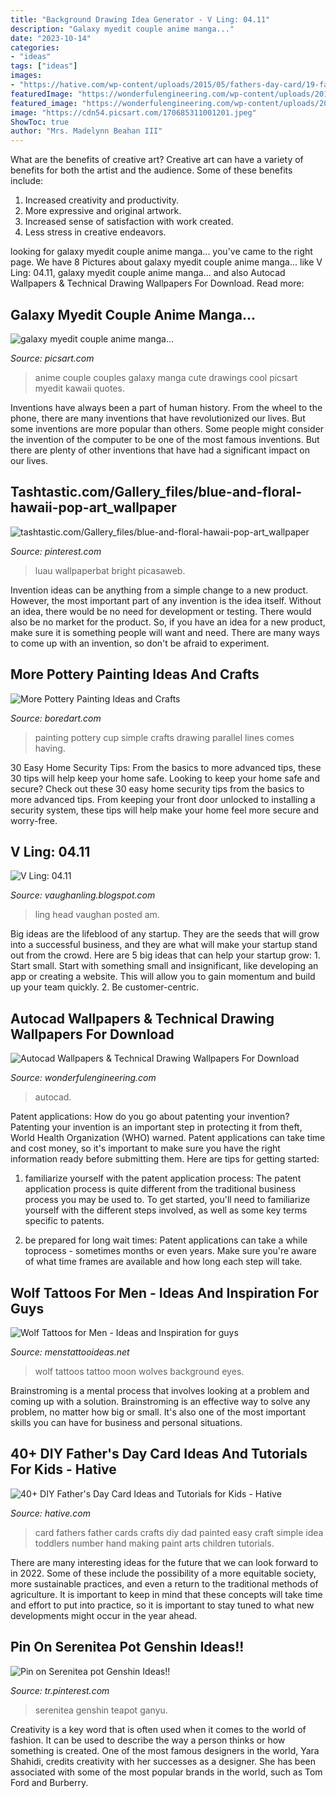 ```yaml
---
title: "Background Drawing Idea Generator - V Ling: 04.11"
description: "Galaxy myedit couple anime manga..."
date: "2023-10-14"
categories:
- "ideas"
tags: ["ideas"]
images:
- "https://hative.com/wp-content/uploads/2015/05/fathers-day-card/19-fathers-day-card.jpg"
featuredImage: "https://wonderfulengineering.com/wp-content/uploads/2013/12/autocad-wallpaper-10.jpg"
featured_image: "https://wonderfulengineering.com/wp-content/uploads/2013/12/autocad-wallpaper-10.jpg"
image: "https://cdn54.picsart.com/170685311001201.jpeg"
ShowToc: true
author: "Mrs. Madelynn Beahan III"
---
```



What are the benefits of creative art?
Creative art can have a variety of benefits for both the artist and the audience. Some of these benefits include: 
1. Increased creativity and productivity.
2. More expressive and original artwork.
3. Increased sense of satisfaction with work created. 
4. Less stress in creative endeavors.

	

		
looking for galaxy myedit couple anime manga... you've came to the right page. We have 8 Pictures about galaxy myedit couple anime manga... like V Ling: 04.11, galaxy myedit couple anime manga... and also Autocad Wallpapers &amp; Technical Drawing Wallpapers For Download. Read more:
		
    
## Galaxy Myedit Couple Anime Manga...

<img loading=lazy src="https://cdn54.picsart.com/170685311001201.jpeg" onerror="this.onerror=null;this.src='https://tse4.mm.bing.net/th?id=OIP.HH6lbksqGekvOn8BISVFzAHaH7&amp;pid=15.1';" alt="galaxy myedit couple anime manga...">

_Source: picsart.com_

>anime couple couples galaxy manga cute drawings cool picsart myedit kawaii quotes. 

	

Inventions have always been a part of human history. From the wheel to the phone, there are many inventions that have revolutionized our lives. But some inventions are more popular than others. Some people might consider the invention of the computer to be one of the most famous inventions. But there are plenty of other inventions that have had a significant impact on our lives.

    
## Tashtastic.com/Gallery_files/blue-and-floral-hawaii-pop-art_wallpaper

<img loading=lazy src="https://s-media-cache-ak0.pinimg.com/736x/df/b9/5e/dfb95ee5d1565569ed7cbceabf34de34.jpg" onerror="this.onerror=null;this.src='https://tse4.mm.bing.net/th?id=OIP.mE2Rb-1VB7u4WsKeb9AAYQHaLF&amp;pid=15.1';" alt="tashtastic.com/Gallery_files/blue-and-floral-hawaii-pop-art_wallpaper">

_Source: pinterest.com_

>luau wallpaperbat bright picasaweb. 

	

Invention ideas can be anything from a simple change to a new product. However, the most important part of any invention is the idea itself. Without an idea, there would be no need for development or testing. There would also be no market for the product. So, if you have an idea for a new product, make sure it is something people will want and need. There are many ways to come up with an invention, so don't be afraid to experiment.

    
## More Pottery Painting Ideas And Crafts

<img loading=lazy src="https://www.boredart.com/wp-content/uploads/2017/02/More-Pottery-Painting-Ideas-and-Crafts0081-1.jpg" onerror="this.onerror=null;this.src='https://tse2.mm.bing.net/th?id=OIP.ecRqxGakbQBblsQnY7AjGQHaLH&amp;pid=15.1';" alt="More Pottery Painting Ideas and Crafts">

_Source: boredart.com_

>painting pottery cup simple crafts drawing parallel lines comes having. 

	

30 Easy Home Security Tips: From the basics to more advanced tips, these 30 tips will help keep your home safe.
Looking to keep your home safe and secure? Check out these 30 easy home security tips from the basics to more advanced tips. From keeping your front door unlocked to installing a security system, these tips will help make your home feel more secure and worry-free.

    
## V Ling: 04.11

<img loading=lazy src="https://2.bp.blogspot.com/-BPBi8OjU_s0/Ta0__sL6XkI/AAAAAAAAEOM/xw5wTQR2EFg/s1600/my-head-can-do-that.jpg" onerror="this.onerror=null;this.src='https://tse1.mm.bing.net/th?id=OIP.Q9pa9RuodVvbyuL0R97-owHaKt&amp;pid=15.1';" alt="V Ling: 04.11">

_Source: vaughanling.blogspot.com_

>ling head vaughan posted am. 

	

Big ideas are the lifeblood of any startup. They are the seeds that will grow into a successful business, and they are what will make your startup stand out from the crowd. Here are 5 big ideas that can help your startup grow: 1. Start small. Start with something small and insignificant, like developing an app or creating a website. This will allow you to gain momentum and build up your team quickly. 2. Be customer-centric.

    
## Autocad Wallpapers &amp; Technical Drawing Wallpapers For Download

<img loading=lazy src="https://wonderfulengineering.com/wp-content/uploads/2013/12/autocad-wallpaper-10.jpg" onerror="this.onerror=null;this.src='https://tse4.mm.bing.net/th?id=OIP.RqxHa51UkRUBdeQnMfA9swHaEK&amp;pid=15.1';" alt="Autocad Wallpapers &amp; Technical Drawing Wallpapers For Download">

_Source: wonderfulengineering.com_

>autocad. 

	

Patent applications: How do you go about patenting your invention?
Patenting your invention is an important step in protecting it from theft, World Health Organization (WHO) warned. Patent applications can take time and cost money, so it's important to make sure you have the right information ready before submitting them. Here are tips for getting started:
1. familiarize yourself with the patent application process: The patent application process is quite different from the traditional business process you may be used to. To get started, you'll need to familiarize yourself with the different steps involved, as well as some key terms specific to patents.



2. be prepared for long wait times: Patent applications can take a while toprocess - sometimes months or even years. Make sure you're aware of what time frames are available and how long each step will take.



    
## Wolf Tattoos For Men - Ideas And Inspiration For Guys

<img loading=lazy src="http://www.menstattooideas.net/tattooimages/2015/11/wolf-tattoos-03.jpg" onerror="this.onerror=null;this.src='https://tse4.mm.bing.net/th?id=OIP.SI8FYnyu-aB4ZMcwNfu1ZgHaMK&amp;pid=15.1';" alt="Wolf Tattoos for Men - Ideas and Inspiration for guys">

_Source: menstattooideas.net_

>wolf tattoos tattoo moon wolves background eyes. 

	

Brainstroming is a mental process that involves looking at a problem and coming up with a solution. Brainstroming is an effective way to solve any problem, no matter how big or small. It's also one of the most important skills you can have for business and personal situations.

    
## 40+ DIY Father&#039;s Day Card Ideas And Tutorials For Kids - Hative

<img loading=lazy src="https://hative.com/wp-content/uploads/2015/05/fathers-day-card/19-fathers-day-card.jpg" onerror="this.onerror=null;this.src='https://tse2.mm.bing.net/th?id=OIP.ObJiCrJcHzSxpnBzKcUHwgHaGa&amp;pid=15.1';" alt="40+ DIY Father&#039;s Day Card Ideas and Tutorials for Kids - Hative">

_Source: hative.com_

>card fathers father cards crafts diy dad painted easy craft simple idea toddlers number hand making paint arts children tutorials. 

	

There are many interesting ideas for the future that we can look forward to in 2022. Some of these include the possibility of a more equitable society, more sustainable practices, and even a return to the traditional methods of agriculture. It is important to keep in mind that these concepts will take time and effort to put into practice, so it is important to stay tuned to what new developments might occur in the year ahead.

    
## Pin On Serenitea Pot Genshin Ideas!!

<img loading=lazy src="https://i.pinimg.com/736x/fe/e3/9f/fee39f897a41979488ae4cd4612787d0.jpg" onerror="this.onerror=null;this.src='https://tse4.mm.bing.net/th?id=OIP.PzeNQCNEWKgKMQgeiR4mXgHaEE&amp;pid=15.1';" alt="Pin on Serenitea pot Genshin Ideas!!">

_Source: tr.pinterest.com_

>serenitea genshin teapot ganyu. 

	

Creativity is a key word that is often used when it comes to the world of fashion. It can be used to describe the way a person thinks or how something is created. One of the most famous designers in the world, Yara Shahidi, credits creativity with her successes as a designer. She has been associated with some of the most popular brands in the world, such as Tom Ford and Burberry.


